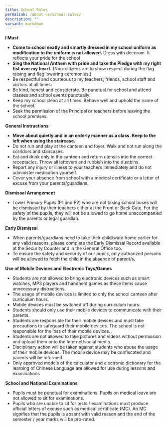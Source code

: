```yaml
---
title: School Rules
permalink: /about-us/school-rules/
description: ""
variant: markdown
---
```

<p><strong>I Must</strong></p>
<ul>
<li><strong>Come to school neatly and smartly dressed in my school uniform as modification to the uniform is not allowed.&nbsp;</strong>Dress with decorum. It reflects your pride for the school</li>
<li><strong>Sing the National Anthem with pride and take the Pledge with my right fist over my heart.</strong>&nbsp;(Non-citizens are to show respect during the flag raising and flag lowering ceremonies.)</li>
<li>Be respectful and courteous to my teachers, friends, school staff and visitors at all times.</li>
<li>Be kind, honest and considerate. Be punctual for school and attend classes and school events punctually.</li>
<li>Keep my school clean at all times. Behave well and uphold the name of the school.</li>
<li>Seek the permission of the Principal or teachers before leaving the school premises.</li>
</ul>
<p><strong>General Instructions</strong></p>
<ul>
<li><strong>Move about quietly and in an orderly manner as a class. Keep to the left when using the staircase.</strong></li>
<li>Do not run and play at the canteen and foyer. Walk and not run along the corridors and staircases.</li>
<li>Eat and drink only in the canteen and return utensils into the correct receptacles. Throw all leftovers and rubbish into the dustbins.</li>
<li>Report any injury or illness to your teachers immediately and do not administer medication yourself.</li>
<li>Cover your absence from school with a medical certificate or a letter of excuse from your parents/guardians.</li>
</ul>
<p><strong>Dismissal Arrangement</strong></p>
<ul>
<li>Lower Primary Pupils (P1 and P2) who are not taking school buses will be dismissed by their teachers either at the Front or Back Gate. For the safety of the pupils, they will not be allowed to go home unaccompanied by the parents or legal guardian.</li>
</ul>
<p><strong>Early Dismissal</strong></p>
<ul>
<li>When parents/guardians need to take their child/ward home earlier for any valid reasons, please complete the Early Dismissal Record available at the Security Counter and in the General Office too.</li>
<li>To ensure the safety and security of our pupils, only authorized persons will be allowed to fetch the child in the absence of parent/s.</li>
</ul>
<p><strong>Use of Mobile Devices and Electronic Toys/Games</strong></p>
<ul>
<li>Students are not allowed to bring electronic devices such as smart watches, MP3 players and handheld games as these items cause unnecessary distractions.</li>
<li>The usage of mobile devices is limited to only the school canteen after curriculum hours.&nbsp;</li>
<li>Mobile devices must be switched off during curriculum hours.</li>
<li>Students should only use their mobile devices to communicate with their parents.</li>
<li>Students are responsible for their mobile devices and must take precautions to safeguard their mobile devices. The school is not responsible for the loss of their mobile devices.</li>
<li>Students are not allowed to take pictures and videos without permission and upload them onto the Internet/social media.&nbsp;</li>
<li>Disciplinary action will be taken against students who abuse the usage of their mobile devices. The mobile device may be confiscated and parents will be informed.</li>
<li>Only approved models of the calculator and electronic dictionary for the learning of Chinese Language are allowed for use during lessons and examinations</li>
</ul>
<p><strong>School and National Examinations</strong></p>
<ul>
<li>Pupils must be punctual for examinations. Pupils on medical leave are not allowed to sit for examinations.</li>
<li>Pupils who are unable to sit for tests / examinations must produce official letters of excuse such as medical certificate (MC). An MC signifies that the pupils is absent with valid reason and the end of the semester / year marks will be pro-rated.</li>
</ul>